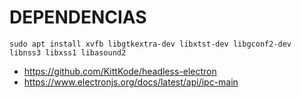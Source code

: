 # DEPENDENCIAS
```
sudo apt install xvfb libgtkextra-dev libxtst-dev libgconf2-dev libnss3 libxss1 libasound2
```

- https://github.com/KittKode/headless-electron
- https://www.electronjs.org/docs/latest/api/ipc-main